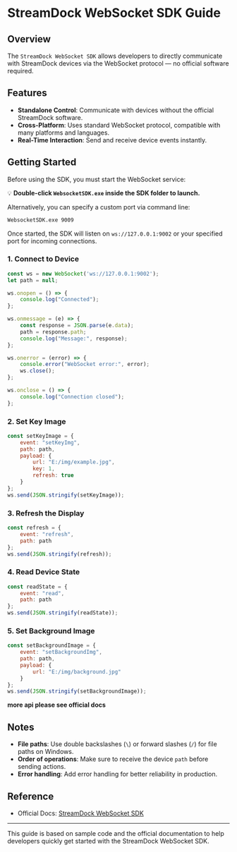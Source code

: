 # StreamDock WebSocket SDK Guide

## Overview

The `StreamDock WebSocket SDK` allows developers to directly communicate with StreamDock devices via the WebSocket protocol — no official software required.

## Features

- **Standalone Control**: Communicate with devices without the official StreamDock software.
- **Cross-Platform**: Uses standard WebSocket protocol, compatible with many platforms and languages.
- **Real-Time Interaction**: Send and receive device events instantly.

## Getting Started

Before using the SDK, you must start the WebSocket service:

💡 **Double-click `WebsocketSDK.exe` inside the SDK folder to launch.**

Alternatively, you can specify a custom port via command line:

```bash
WebsocketSDK.exe 9009
```

Once started, the SDK will listen on `ws://127.0.0.1:9002` or your specified port for incoming connections.

### 1. Connect to Device

```javascript
const ws = new WebSocket('ws://127.0.0.1:9002');
let path = null;

ws.onopen = () => {
    console.log("Connected");
};

ws.onmessage = (e) => {
    const response = JSON.parse(e.data);
    path = response.path;
    console.log("Message:", response);
};

ws.onerror = (error) => {
    console.error("WebSocket error:", error);
    ws.close();
};

ws.onclose = () => {
    console.log("Connection closed");
};
```

### 2. Set Key Image

```javascript
const setKeyImage = {
    event: "setKeyImg",
    path: path,
    payload: {
        url: "E:/img/example.jpg",
        key: 1,
        refresh: true
    }
};
ws.send(JSON.stringify(setKeyImage));
```

### 3. Refresh the Display

```javascript
const refresh = {
    event: "refresh",
    path: path
};
ws.send(JSON.stringify(refresh));
```

### 4. Read Device State

```javascript
const readState = {
    event: "read",
    path: path
};
ws.send(JSON.stringify(readState));
```

### 5. Set Background Image

```javascript
const setBackgroundImage = {
    event: "setBackgroundImg",
    path: path,
    payload: {
        url: "E:/img/background.jpg"
    }
};
ws.send(JSON.stringify(setBackgroundImage));
```
**more api please see official docs**
## Notes

- **File paths**: Use double backslashes (`\`) or forward slashes (`/`) for file paths on Windows.
- **Order of operations**: Make sure to receive the device `path` before sending actions.
- **Error handling**: Add error handling for better reliability in production.

## Reference

- Official Docs: [StreamDock WebSocket SDK](https://creator.key123.vip/windows/websocket/overview.html)

---

This guide is based on sample code and the official documentation to help developers quickly get started with the StreamDock WebSocket SDK.
